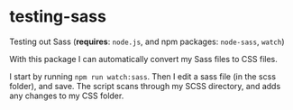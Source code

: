 # testing-sass
Testing out Sass
(**requires**: `node.js`, and npm packages: `node-sass`, `watch`)


With this package I can automatically convert my Sass files to CSS files. 


I start by running `npm run watch:sass`. 
Then I edit a sass file (in the scss folder), and save. 
The script scans through my SCSS directory, and adds any changes to my CSS folder.
